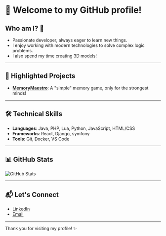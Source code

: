 
# 👋 Welcome to my GitHub profile!

## Who am I? 🤔
- Passionate developer, always eager to learn new things.
- I enjoy working with modern technologies to solve complex logic problems.
- I also spend my time creating 3D models!

---

## 🌟 Highlighted Projects
- **[MemoryMaestro](https://github.com/jimmy-txi/MemoryMaestro)**: A "simple" memory game, only for the strongest minds!

---

## 🛠️ Technical Skills
- **Languages**: Java, PHP, Lua, Python, JavaScript, HTML/CSS
- **Frameworks**: React, Django, symfony
- **Tools**: Git, Docker, VS Code

---

## 📊 GitHub Stats
![GitHub Stats](https://github-readme-stats.vercel.app/api?username=jimmy-txi&show_icons=true&hide=issues&theme=light)

---

## 📬 Let's Connect
- [LinkedIn](#)
- [Email](mailto:jimmymauriac@example.com)

---

Thank you for visiting my profile! ✨
